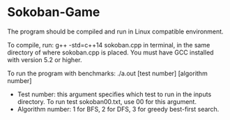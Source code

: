 # Sokoban-Game

The program should be compiled and run in Linux compatible environment.

To compile, run:
g++ -std=c++14 sokoban.cpp
in terminal, in the same directory of where sokoban.cpp is placed. You must have GCC installed with version 5.2 or higher.

To run the program with benchmarks:
./a.out [test number] [algorithm number]

- Test number: this argument specifies which test to run in the inputs directory. To run test sokoban00.txt, use 00 for this argument.
- Algorithm number: 1 for BFS, 2 for DFS, 3 for greedy best-first search.
